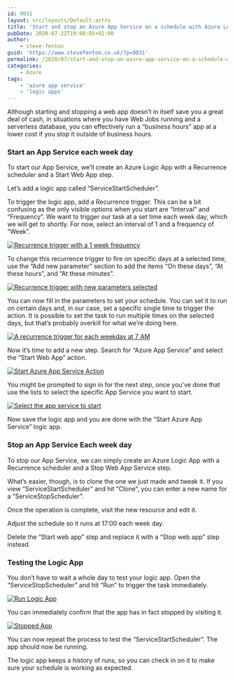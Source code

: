 ```yaml
---
id: 9031
layout: src/layouts/Default.astro
title: 'Start and stop an Azure App Service on a schedule with Azure Logic Apps'
pubDate: 2020-07-22T19:00:05+01:00
author:
    - steve-fenton
guid: 'https://www.stevefenton.co.uk/?p=9031'
permalink: /2020/07/start-and-stop-an-azure-app-service-on-a-schedule-with-azure-logic-apps/
categories:
    - Azure
tags:
    - 'azure app service'
    - 'logic apps'
---
```


Although starting and stopping a web app doesn’t in itself save you a great deal of cash, in situations where you have Web Jobs running and a serverless database, you can effectively run a “business hours” app at a lower cost if you stop it outside of business hours.

### Start an App Service each week day

To start our App Service, we’ll create an Azure Logic App with a Recurrence scheduler and a Start Web App step.

Let’s add a logic app called “ServiceStartScheduler”.

To trigger the logic app, add a Recurrence trigger. This can be a bit confusing as the only visible options when you start are “Interval” and “Frequency”. We want to trigger our task at a set time each week day, which we will get to shortly. For now, select an interval of 1 and a frequency of “Week”.

[![Recurrence trigger with a 1 week frequency](https://www.stevefenton.co.uk/wp-content/uploads/2020/07/azure-logic-app-step-001-1024x403.jpg)](https://www.stevefenton.co.uk/2020/07/start-and-stop-an-azure-app-service-on-a-schedule-with-azure-logic-apps/azure-logic-app-step-001/)

To change this recurrence trigger to fire on specific days at a selected time, use the “Add new parameter” section to add the items “On these days”, “At these hours”, and “At these minutes”.

[![Recurrence trigger with new parameters selected](https://www.stevefenton.co.uk/wp-content/uploads/2020/07/azure-logic-app-step-002-1024x628.jpg)](https://www.stevefenton.co.uk/2020/07/start-and-stop-an-azure-app-service-on-a-schedule-with-azure-logic-apps/azure-logic-app-step-002/)

You can now fill in the parameters to set your schedule. You can set it to run on certain days and, in our case, set a specific single time to trigger the action. It is possible to set the task to run multiple times on the selected days, but that’s probably overkill for what we’re doing here.

[![A recurrence trigger for each weekday at 7 AM](https://www.stevefenton.co.uk/wp-content/uploads/2020/07/azure-logic-app-step-003-1024x613.jpg)](https://www.stevefenton.co.uk/2020/07/start-and-stop-an-azure-app-service-on-a-schedule-with-azure-logic-apps/azure-logic-app-step-003/)

Now it’s time to add a new step. Search for “Azure App Service” and select the “Start Web App” action.

[![Start Azure App Service Action](https://www.stevefenton.co.uk/wp-content/uploads/2020/07/azure-logic-app-step-004-1024x824.jpg)](https://www.stevefenton.co.uk/2020/07/start-and-stop-an-azure-app-service-on-a-schedule-with-azure-logic-apps/azure-logic-app-step-004/)

You might be prompted to sign in for the next step, once you’ve done that use the lists to select the specific App Service you want to start.

[![Select the app service to start](https://www.stevefenton.co.uk/wp-content/uploads/2020/07/azure-logic-app-step-005-1024x394.jpg)](https://www.stevefenton.co.uk/2020/07/start-and-stop-an-azure-app-service-on-a-schedule-with-azure-logic-apps/azure-logic-app-step-005/)

Now save the logic app and you are done with the “Start Azure App Service” logic app.

### Stop an App Service Each week day

To stop our App Service, we can simply create an Azure Logic App with a Recurrence scheduler and a Stop Web App Service step.

What’s easier, though, is to clone the one we just made and tweak it. If you view “ServiceStartScheduler” and hit “Clone”, you can enter a new name for a “ServiceStopScheduler”.

Once the operation is complete, visit the new resource and edit it.

Adjust the schedule so it runs at 17:00 each week day.

Delete the “Start web app” step and replace it with a “Stop web app” step instead.

### Testing the Logic App

You don’t have to wait a whole day to test your logic app. Open the “ServiceStopScheduler” and hit “Run” to trigger the task immediately.

[![Run Logic App](https://www.stevefenton.co.uk/wp-content/uploads/2020/07/azure-logic-app-testing-1024x154.jpg)](https://www.stevefenton.co.uk/2020/07/start-and-stop-an-azure-app-service-on-a-schedule-with-azure-logic-apps/azure-logic-app-testing/)

You can immediately confirm that the app has in fact stopped by visiting it.

[![Stopped App](https://www.stevefenton.co.uk/wp-content/uploads/2020/07/azure-logic-app-stopped.jpg)](https://www.stevefenton.co.uk/2020/07/start-and-stop-an-azure-app-service-on-a-schedule-with-azure-logic-apps/azure-logic-app-stopped/)

You can now repeat the process to test the “ServiceStartScheduler”. The app should now be running.

The logic app keeps a history of runs, so you can check in on it to make sure your schedule is working as expected.